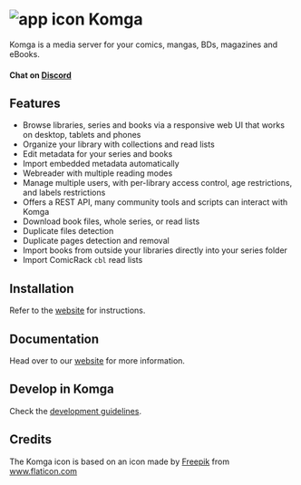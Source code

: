 # ![app icon](https://github.com/gotson/komga/blob/master/.github/readme-images/app-icon.png) Komga

Komga is a media server for your comics, mangas, BDs, magazines and eBooks.

#### Chat on [Discord](https://discord.gg/TdRpkDu)

## Features

- Browse libraries, series and books via a responsive web UI that works on desktop, tablets and phones
- Organize your library with collections and read lists
- Edit metadata for your series and books
- Import embedded metadata automatically
- Webreader with multiple reading modes
- Manage multiple users, with per-library access control, age restrictions, and labels restrictions
- Offers a REST API, many community tools and scripts can interact with Komga
- Download book files, whole series, or read lists
- Duplicate files detection
- Duplicate pages detection and removal
- Import books from outside your libraries directly into your series folder
- Import ComicRack `cbl` read lists

## Installation

Refer to the [website](https://komga.org/docs/category/installation) for instructions.

## Documentation

Head over to our [website](https://komga.org) for more information.

## Develop in Komga

Check the [development guidelines](./DEVELOPING.md).

## Credits

The Komga icon is based on an icon made by [Freepik](https://www.freepik.com/home) from www.flaticon.com
